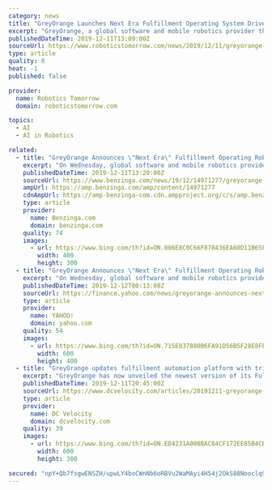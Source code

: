 ```yaml
---
category: news
title: "GreyOrange Launches Next Era Fulfillment Operating System Driven by GreyMatter™ Software Integrated with Ranger™ Series Mobile Robots"
excerpt: "GreyOrange, a global software and mobile robotics provider that leverages artificial intelligence and machine learning to optimize fulfillment operations, today announced the latest release of its Fulfillment Operating System, which integrates GreyMatter software with the company's series of mobile robots. Wireless Charging to Bring ‘True ..."
publishedDateTime: 2019-12-11T13:09:00Z
sourceUrl: https://www.roboticstomorrow.com/news/2019/12/11/greyorange-launches-next-era-fulfillment-operating-system-driven-by-greymatter-software-integrated-with-ranger-series-mobile-robots/14543/
type: article
quality: 0
heat: -1
published: false

provider:
  name: Robotics Tomorrow
  domain: roboticstomorrow.com

topics:
  - AI
  - AI in Robotics

related:
  - title: "GreyOrange Announces \"Next Era\" Fulfillment Operating Robotics"
    excerpt: "On Wednesday, global software and mobile robotics provider GreyOrange launched the latest advancement of its fulfillment operating system. GreyOrange leverages artificial intelligence and machine learning to optimize fulfillment operations. According to a statement released by the company, GreyOrange FOS is the only system that combines ..."
    publishedDateTime: 2019-12-11T13:20:00Z
    sourceUrl: https://www.benzinga.com/news/19/12/14971277/greyorange-announces-next-era-fulfillment-operating-robotics
    ampUrl: https://amp.benzinga.com/amp/content/14971277
    cdnAmpUrl: https://amp-benzinga-com.cdn.ampproject.org/c/s/amp.benzinga.com/amp/content/14971277
    type: article
    provider:
      name: Benzinga.com
      domain: benzinga.com
    quality: 74
    images:
      - url: https://www.bing.com/th?id=ON.006E8C0C66F878436EA60D11B65FAA6E
        width: 400
        height: 300
  - title: "GreyOrange Announces \"Next Era\" Fulfillment Operating Robotics"
    excerpt: "On Wednesday, global software and mobile robotics provider GreyOrange launched the latest advancement of its fulfillment operating system. GreyOrange leverages artificial intelligence and machine learning to optimize fulfillment operations. According to a statement released by the company, GreyOrange FOS is the only system that combines ..."
    publishedDateTime: 2019-12-12T00:13:00Z
    sourceUrl: https://finance.yahoo.com/news/greyorange-announces-next-era-fulfillment-142047223.html
    type: article
    provider:
      name: YAHOO!
      domain: yahoo.com
    quality: 54
    images:
      - url: https://www.bing.com/th?id=ON.715E037880B6FA91D56B5F28E8FE01E2
        width: 600
        height: 400
  - title: "GreyOrange updates fulfillment automation platform with trio of robots"
    excerpt: "GreyOrange has now unveiled the newest version of its Fulfillment Operating System (FOS), driven by the firm's GreyMatter Artificial Intelligence integrated with its Ranger Series mobile robots. Together, those units enable efficient store replenishment strategies based on how individual stores prefer their inventory packed, to reduce the time ..."
    publishedDateTime: 2019-12-11T20:45:00Z
    sourceUrl: https://www.dcvelocity.com/articles/20191211-greyorange-updates-fulfillment-automation-platform-with-trio-of-robots/
    type: article
    provider:
      name: DC Velocity
      domain: dcvelocity.com
    quality: 39
    images:
      - url: https://www.bing.com/th?id=ON.ED4231A000BAC84CF172EE85B4CBB446
        width: 600
        height: 300

secured: "npY+Qb7fsgwENSZH/upwLY4boCWnNb6oRBVu2WaMAyi4H54j2OkS88Nooclq9KprI9ebbfa/ocZ17gxFJ9EPGRC3V2PHDSX/u26C9tVJEegY2C3P1DB74/3hoOvB/l9fGmIrJ+crVe49TspFWLQatH+Nb2QsWWnSWS8lN1HaDzg68BCFfDxVacCDH/WA1HAr0LBxtdqd6fe/5eR60t5wB4Prn26sLWWdsYRaPg2tAij3TX7t4tapLZDixRAjk/6/RqoSB3tLipAFg9gWFDMpgg==;OBa/R5s028BStz0tGefOmg=="
---
```


